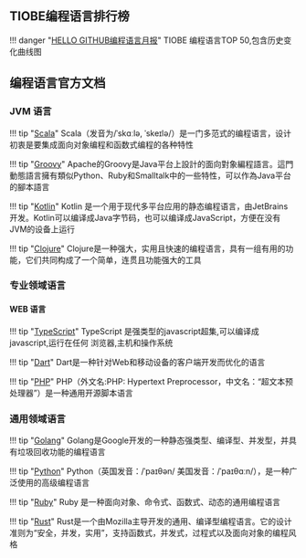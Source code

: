 ## TIOBE编程语言排行榜

!!! danger "[HELLO GITHUB编程语言月报](https://hellogithub.com/report/tiobe/)"
    TIOBE 编程语言TOP 50,包含历史变化曲线图


## 编程语言官方文档

### JVM 语言
       
!!! tip "[Scala](http://docs.scala-lang.org.s.icopy.site/)"
    Scala（发音为/ˈskɑːlə, ˈskeɪlə/）是一门多范式的编程语言，设计初衷是要集成面向对象编程和函数式编程的各种特性
       
!!! tip "[Groovy](http://groovy-lang.org.icopy.site/)"
    Apache的Groovy是Java平台上設計的面向對象編程語言。這門動態語言擁有類似Python、Ruby和Smalltalk中的一些特性，可以作為Java平台的腳本語言
       
!!! tip "[Kotlin](http://kotlinlang.org.s.icopy.site/)"
    Kotlin 是一个用于现代多平台应用的静态编程语言，由JetBrains 开发。Kotlin可以编译成Java字节码，也可以编译成JavaScript，方便在没有JVM的设备上运行
      
!!! tip "[Clojure](http://clojure.org.s.icopy.site/)"
    Clojure是一种强大，实用且快速的编程语言，具有一组有用的功能，它们共同构成了一个简单，连贯且功能强大的工具       

### 专业领域语言

#### WEB 语言

!!! tip "[TypeScript](http://www.typescriptlang.org.icopy.site/docs/home.html)"
    TypeScript 是强类型的javascript超集,可以编译成javascript,运行在任何
    浏览器,主机和操作系统

!!! tip "[Dart](http://www.dartlang.org.s.icopy.site/guides)"
    Dart是一种针对Web和移动设备的客户端开发而优化的语言

!!! tip "[PHP](http://php.net/manual/zh/)"
    PHP（外文名:PHP: Hypertext Preprocessor，中文名：“超文本预处理器”）是一种通用开源脚本语言


### 通用领域语言 

!!! tip "[Golang](http://golang.org.s.icopy.site/doc/)"
    Golang是Google开发的一种静态强类型、编译型、并发型，并具有垃圾回收功能的编程语言

!!! tip "[Python](http://docs.python.org.s.icopy.site/3/)"
    Python（英国发音：/ˈpaɪθən/ 美国发音：/ˈpaɪθɑːn/），是一种广泛使用的高级编程语言    
    
!!! tip "[Ruby](https://www.ruby-lang.org/zh_cn/)"
    Ruby 是一种面向对象、命令式、函数式、动态的通用编程语言   
    
!!! tip "[Rust](http://doc.rust-lang.org.s.icopy.site/)"
    Rust是一个由Mozilla主导开发的通用、编译型编程语言。它的设计准则为“安全，并发，实用”，支持函数式，并发式，过程式以及面向对象的编程风格
